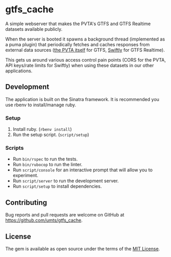 # gtfs_cache

A simple webserver that makes the PVTA's GTFS and GTFS Realtime datasets available publicly.

When the server is booted it spawns a background thread (implemented as a puma plugin) that periodically fetches and
caches responses from external data sources ([the PVTA itself](https://www.pvta.com/g_trans/) for GTFS,
[Swiftly](https://www.goswift.ly) for GTFS Realtime).

This gets us around various access control pain points (CORS for the PVTA, API keys/rate limits for Swiftly) when
using these datasets in our other applications.

## Development

The application is built on the Sinatra framework. It is recommended you use rbenv to install/manage ruby.

### Setup

1) Install ruby. (`rbenv install`)
2) Run the setup script. (`script/setup`)

### Scripts

* Run `bin/rspec` to run the tests.
* Run `bin/rubocop` to run the linter.
* Run `script/console` for an interactive prompt that will allow you to experiment.
* Run `script/server` to run the development server.
* Run `script/setup` to install dependencies.

## Contributing

Bug reports and pull requests are welcome on GitHub at https://github.com/umts/gtfs_cache.

## License

The gem is available as open source under the terms of the [MIT License](https://opensource.org/licenses/MIT).
